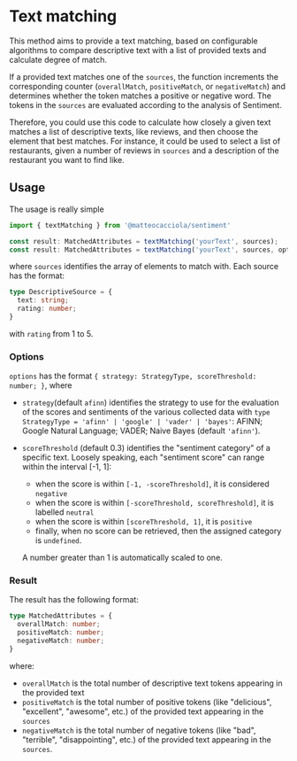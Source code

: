 # Text matching

This method aims to provide a text matching, based on configurable algorithms to compare descriptive text with a list
of provided texts and calculate degree of match.

If a provided text matches one of the `sources`, the function increments the corresponding counter (`overallMatch`,
`positiveMatch`, or `negativeMatch`) and determines whether the token matches a positive or negative word.
The tokens in the `sources` are evaluated according to the analysis of Sentiment.

Therefore, you could use this code to calculate how closely a given text matches a list of descriptive texts, like
reviews, and then choose the element that best matches. For instance, it could be used to select a list of restaurants,
given a number of reviews in `sources` and a description of the restaurant you want to find like.

## Usage
The usage is really simple
```typescript
import { textMatching } from '@matteocacciola/sentiment'

const result: MatchedAttributes = textMatching('yourText', sources);
const result: MatchedAttributes = textMatching('yourText', sources, options);
```
where `sources` identifies the array of elements to match with. Each source has the format:
```typescript
type DescriptiveSource = {
  text: string;
  rating: number;
}
```
with `rating` from 1 to 5.

### Options
`options` has the format `{ strategy: StrategyType, scoreThreshold: number; }`, where
- `strategy`(default `afinn`) identifies the strategy to use for the evaluation of the scores and sentiments of the
  various collected data with `type StrategyType = 'afinn' | 'google' | 'vader' | 'bayes'`: AFINN; Google Natural
  Language; VADER; Naive Bayes (default `'afinn'`).
- `scoreThreshold` (default 0.3) identifies the "sentiment category" of a specific text. Loosely speaking, each
  "sentiment score" can range within the interval [-1, 1]:
  - when the score is within `[-1, -scoreThreshold]`, it is considered `negative`
  - when the score is within `[-scoreThreshold, scoreThreshold]`, it is labelled `neutral`
  - when the score is within `[scoreThreshold, 1]`, it is `positive`
  - finally, when no score can be retrieved, then the assigned category is `undefined`.

  A number greater than 1 is automatically scaled to one.

### Result
The result has the following format:
```typescript
type MatchedAttributes = {
  overallMatch: number;
  positiveMatch: number;
  negativeMatch: number;
}
```
where:
- `overallMatch` is the total number of descriptive text tokens appearing in the provided text
- `positiveMatch` is the total number of positive tokens (like "delicious", "excellent", "awesome", etc.) of the provided
text appearing in the `sources`
- `negativeMatch` is the total number of negative tokens (like "bad", "terrible", "disappointing", etc.) of the provided
text appearing in the `sources`.
